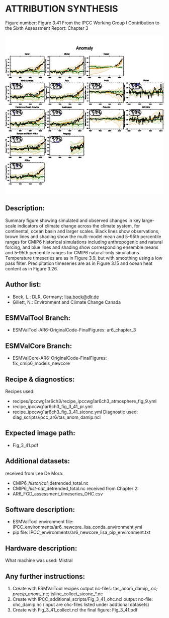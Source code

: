 
ATTRIBUTION SYNTHESIS
=====================

Figure number: Figure 3.41
From the IPCC Working Group I Contribution to the Sixth Assessment Report: Chapter 3

![Figure 3.41](../images/ar6_wg1_chap3_figure3_41_attribution_synthesis.png?raw=true)


Description:
------------
Summary figure showing simulated and observed changes in key large-scale 
indicators of climate change across the climate system, for continental, ocean 
basin and larger scales. Black lines show observations, brown lines and shading 
show the multi-model mean and 5-95th percentile ranges for CMIP6 historical 
simulations including anthropogenic and natural forcing, and blue lines and 
shading show corresponding ensemble means and 5-95th percentile ranges for CMIP6 
natural-only simulations. Temperature timeseries are as in Figure 3.9, but with 
smoothing using a low pass filter. Precipitation timeseries are as in Figure 
3.15 and ocean heat content as in Figure 3.26.


Author list:
------------
- Bock, L.: DLR, Germany; lisa.bock@dlr.de
- Gillett, N.: Environment and Climate Change Canada


ESMValTool Branch:
------------------
- ESMValTool-AR6-OriginalCode-FinalFigures: ar6_chapter_3


ESMValCore Branch:
------------------
- ESMValCore-AR6-OriginalCode-FinalFigures: fix_cmip6_models_newcore


Recipe & diagnostics:
---------------------
Recipes used: 
- recipes/ipccwg1ar6ch3/recipe_ipccwg1ar6ch3_atmosphere_fig_9.yml
- recipe_ipccwg1ar6ch3_fig_3_41_pr.yml
- recipe_ipccwg1ar6ch3_fig_3_41_siconc.yml
Diagnostic used: diag_scripts/ipcc_ar6/tas_anom_damip.ncl


Expected image path:
--------------------
- Fig_3_41.pdf


Additional datasets:
--------------------
received from Lee De Mora:
- CMIP6_*_historical_*_detrended_total.nc
- CMIP6_*_hist-nat_*_detrended_total.nc
received from Chapter 2:
- AR6_FGD_assessment_timeseries_OHC.csv


Software description:
---------------------
- ESMValTool environment file: IPCC_environments/ar6_newcore_lisa_conda_environment.yml
- pip file: IPCC_environments/ar6_newcore_lisa_pip_environment.txt


Hardware description:
---------------------
What machine was used:  Mistral


Any further instructions:
-------------------------

1. Create with ESMValTool recipes output nc-files: tas_anom_damip_*.nc; 
   precip_anom_*.nc; tsline_collect_siconc_*.nc
2. Create with IPCC_additional_scripts/Fig_3_41_ohc.ncl output nc-file: 
   ohc_damip.nc (input are ohc-files listed under addtional datasets) 
3. Create with Fig_3_41_collect.ncl the final figure: Fig_3_41.pdf
